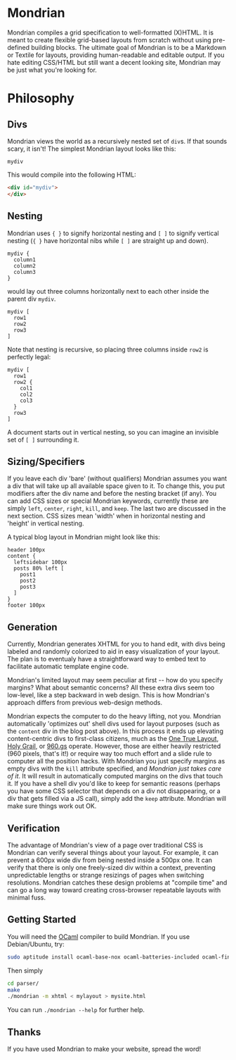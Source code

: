 Mondrian
========

Mondrian compiles a grid specification to well-formatted (X)HTML. It is meant to create flexible grid-based layouts from scratch without using pre-defined building blocks. The ultimate goal of Mondrian is to be a Markdown or Textile for layouts, providing human-readable and editable output. If you hate editing CSS/HTML but still want a decent looking site, Mondrian may be just what you're looking for.

Philosophy
==========

Divs
----
Mondrian views the world as a recursively nested set of `div`s. If that sounds scary, it isn't! The simplest Mondrian layout looks like this:

```
mydiv
```

This would compile into the following HTML:

```html
<div id="mydiv">
</div>
```

Nesting
-------
Mondrian uses `{ }` to signify horizontal nesting and `[ ]` to signify vertical nesting (`{ }` have horizontal nibs while `[ ]` are straight up and down).

```
mydiv {
  column1
  column2
  column3
}
```

would lay out three columns horizontally next to each other inside the parent div `mydiv`.

```
mydiv [
  row1
  row2
  row3
]
```

Note that nesting is recursive, so placing three columns inside `row2` is perfectly legal:

```
mydiv [
  row1
  row2 {
    col1
    col2
    col3
  }
  row3
]
```

A document starts out in vertical nesting, so you can imagine an invisible set of `[ ]` surrounding it.

Sizing/Specifiers
-----------------
If you leave each div 'bare' (without qualifiers) Mondrian assumes you want a div that will take up all available space given to it. To change this, you put modifiers after the div name and before the nesting bracket (if any). You can add CSS sizes or special Mondrian keywords, currently these are simply `left`, `center`, `right`, `kill`, and `keep`. The last two are discussed in the next section. CSS sizes mean 'width' when in horizontal nesting and 'height' in vertical nesting.

A typical blog layout in Mondrian might look like this:

```
header 100px
content {
  leftsidebar 100px
  posts 80% left [
    post1
    post2
    post3
  ]
}
footer 100px
```

Generation
----------

Currently, Mondrian generates XHTML for you to hand edit, with divs being labeled and randomly colorized to aid in easy visualization of your layout. The plan is to eventualy have a straightforward way to embed text to facilitate automatic template engine code.

Mondrian's limited layout may seem peculiar at first -- how do you specify margins? What about semantic concerns? All these extra divs seem too low-level, like a step backward in web design. This is how Mondrian's approach differs from previous web-design methods.

Mondrian expects the computer to do the heavy lifting, not you. Mondrian automatically 'optimizes out' shell divs used for layout purposes (such as the `content` div in the blog post above). In this process it ends up elevating content-centric divs to first-class citizens, much as the [One True Layout](http://www.positioniseverything.net/articles/onetruelayout/), [Holy Grail](http://www.alistapart.com/articles/holygrail/), or [960.gs](http://960.gs/) operate. However, those are either heavily restricted (960 pixels, that's it!) or require way too much effort and a slide rule to computer all the position hacks. With Mondrian you just specify margins as empty divs with the `kill` attribute specified, and _Mondrian just takes care of it_. It will result in automatically computed margins on the divs that touch it. If you have a shell div you'd like to keep for semantic reasons (perhaps you have some CSS selector that depends on a div not disappearing, or a div that gets filled via a JS call), simply add the `keep` attribute. Mondrian will make sure things work out OK.

Verification
------------

The advantage of Mondrian's view of a page over traditional CSS is Mondrian can verify several things about your layout. For example, it can prevent a 600px wide div from being nested inside a 500px one. It can verify that there is only one freely-sized div within a context, preventing unpredictable lengths or strange resizings of pages when switching resolutions. Mondrian catches these design problems at "compile time" and can go a long way toward creating cross-browser repeatable layouts with minimal fuss.

Getting Started
--------

You will need the [OCaml](http://caml.inria.fr/ocaml/) compiler to build Mondrian. If you use Debian/Ubuntu, try:

```bash
sudo aptitude install ocaml-base-nox ocaml-batteries-included ocaml-findlib ocaml-findlib-wizard
```

Then simply

```bash
cd parser/
make
./mondrian -m xhtml < mylayout > mysite.html
```

You can run `./mondrian --help` for further help.

Thanks
------
If you have used Mondrian to make your website, spread the word!
